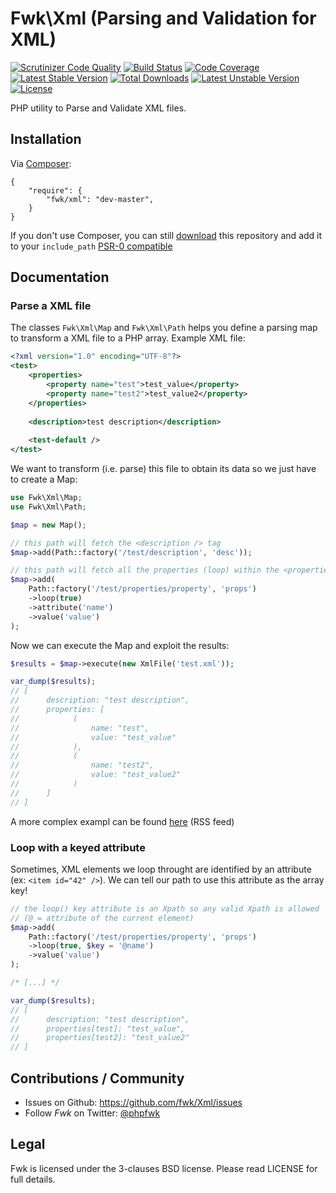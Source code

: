 # Fwk\Xml (Parsing and Validation for XML)

[![Scrutinizer Code Quality](https://scrutinizer-ci.com/g/fwk/Xml/badges/quality-score.png?s=1f3757e2f99082fc035773f75b7b402e21c76b53)](https://scrutinizer-ci.com/g/fwk/Xml/)
[![Build Status](https://secure.travis-ci.org/fwk/Xml.png?branch=master)](http://travis-ci.org/fwk/Xml)
[![Code Coverage](https://scrutinizer-ci.com/g/fwk/Xml/badges/coverage.png?s=d253c01ad8cbfc4a83be2db5e49220e7f23761b4)](https://scrutinizer-ci.com/g/fwk/Xml/)
[![Latest Stable Version](https://poser.pugx.org/fwk/xml/v/stable.png)](https://packagist.org/packages/fwk/xml) 
[![Total Downloads](https://poser.pugx.org/fwk/xml/downloads.png)](https://packagist.org/packages/fwk/xml) 
[![Latest Unstable Version](https://poser.pugx.org/fwk/xml/v/unstable.png)](https://packagist.org/packages/fwk/xml) 
[![License](https://poser.pugx.org/fwk/xml/license.png)](https://packagist.org/packages/fwk/xml)

PHP utility to Parse and Validate XML files.

## Installation

Via [Composer](http://getcomposer.org):

```
{
    "require": {
        "fwk/xml": "dev-master",
    }
}
```

If you don't use Composer, you can still [download](https://github.com/fwk/Xml/zipball/master) this repository and add it
to your ```include_path``` [PSR-0 compatible](https://github.com/php-fig/fig-standards/blob/master/accepted/PSR-0.md)

## Documentation

### Parse a XML file

The classes ```Fwk\Xml\Map``` and ```Fwk\Xml\Path``` helps you define a parsing map to transform a XML file to a PHP array. 
Example XML file:

``` xml
<?xml version="1.0" encoding="UTF-8"?>
<test>
    <properties>
        <property name="test">test_value</property>
        <property name="test2">test_value2</property>
    </properties>
    
    <description>test description</description>
    
    <test-default />
</test>
```

We want to transform (i.e. parse) this file to obtain its data so we just have to create a Map:

``` php
use Fwk\Xml\Map;
use Fwk\Xml\Path;

$map = new Map();

// this path will fetch the <description /> tag
$map->add(Path::factory('/test/description', 'desc'));

// this path will fetch all the properties (loop) within the <properties /> tag
$map->add(
    Path::factory('/test/properties/property', 'props')
    ->loop(true)
    ->attribute('name')
    ->value('value')
);
```
Now we can execute the Map and exploit the results:

``` php
$results = $map->execute(new XmlFile('test.xml'));

var_dump($results);
// [
//      description: "test description", 
//      properties: [
//            (
//                name: "test", 
//                value: "test_value"
//            ),
//            (
//                name: "test2", 
//                value: "test_value2"
//            )
//      ]
// ]
``` 

A more complex exampl can be found [here](https://github.com/fwk/Xml/blob/master/Maps/Rss.php) (RSS feed)

### Loop with a keyed attribute

Sometimes, XML elements we loop throught are identified by an attribute (ex: ```<item id="42" />```).
We can tell our path to use this attribute as the array key!

``` php
// the loop() key attribute is an Xpath so any valid Xpath is allowed 
// (@ = attribute of the current element)
$map->add(
    Path::factory('/test/properties/property', 'props')
    ->loop(true, $key = '@name')
    ->value('value')
);

/* [...] */

var_dump($results);
// [
//      description: "test description", 
//      properties[test]: "test_value",
//      properties[test2]: "test_value2"
// ]
``` 

## Contributions / Community

- Issues on Github: https://github.com/fwk/Xml/issues
- Follow *Fwk* on Twitter: [@phpfwk](https://twitter.com/phpfwk)

## Legal 

Fwk is licensed under the 3-clauses BSD license. Please read LICENSE for full details.
